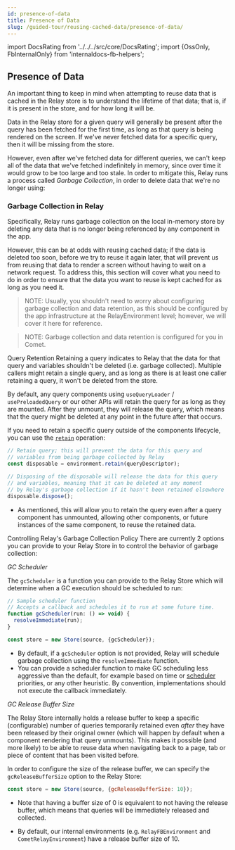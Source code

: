 ```yaml
---
id: presence-of-data
title: Presence of Data
slug: /guided-tour/reusing-cached-data/presence-of-data/
---
```


import DocsRating from '../../../src/core/DocsRating';
import {OssOnly, FbInternalOnly} from 'internaldocs-fb-helpers';


## Presence of Data

An important thing to keep in mind when attempting to reuse data that is cached in the Relay store is to understand the lifetime of that data; that is, if it is present in the store, and for how long it will be.

Data in the Relay store for a given query will generally be present after the query has been fetched for the first time, as long as that query is being rendered on the screen. If we've never fetched data for a specific query, then it will be missing from the store.

However, even after we've fetched data for different queries, we can't keep all of the data that we've fetched indefinitely in memory, since over time it would grow to be too large and too stale. In order to mitigate this, Relay runs a process called *Garbage Collection*, in order to delete data that we're no longer using:

### Garbage Collection in Relay

Specifically, Relay runs garbage collection on the local in-memory store by deleting any data that is no longer being referenced by any component in the app.

However, this can be at odds with reusing cached data; if the data is deleted too soon, before we try to reuse it again later, that will prevent us from reusing that data to render a screen without having to wait on a network request. To address this, this section will cover what you need to do in order to ensure that the data you want to reuse is kept cached for as long as you need it.


> NOTE: Usually, you shouldn't need to worry about configuring garbage collection and data retention, as this should be configured by the app infrastructure at the RelayEnvironment level; however, we will cover it here for reference.

<FbInternalOnly>

> NOTE: Garbage collection and data retention is configured for you in Comet.

</FbInternalOnly>



Query Retention
Retaining a query indicates to Relay that the data for that query and variables shouldn't be deleted (i.e. garbage collected). Multiple callers might retain a single query, and as long as there is at least one caller retaining a query, it won't be deleted from the store.

By default, any query components using `useQueryLoader` / `usePreloadedQuery` or our other APIs will retain the query for as long as they are mounted. After they unmount, they will release the query, which means that the query might be deleted at any point in the future after that occurs.

If you need to retain a specific query outside of the components lifecycle, you can use the [`retain`](../../accessing-data-without-react/retaining-queries/) operation:

```js
// Retain query; this will prevent the data for this query and
// variables from being garbage collected by Relay
const disposable = environment.retain(queryDescriptor);

// Disposing of the disposable will release the data for this query
// and variables, meaning that it can be deleted at any moment
// by Relay's garbage collection if it hasn't been retained elsewhere
disposable.dispose();
```

* As mentioned, this will allow you to retain the query even after a query component has unmounted, allowing other components, or future instances of the same component, to reuse the retained data.


Controlling Relay's Garbage Collection Policy
There are currently 2 options you can provide to your Relay Store in to control the behavior of garbage collection:

_GC Scheduler_

The `gcScheduler` is a function you can provide to the Relay Store which will determine when a GC execution should be scheduled to run:

```js
// Sample scheduler function
// Accepts a callback and schedules it to run at some future time.
function gcScheduler(run: () => void) {
  resolveImmediate(run);
}

const store = new Store(source, {gcScheduler});
```

* By default, if a `gcScheduler` option is not provided, Relay will schedule garbage collection using the `resolveImmediate` function.
* You can provide a scheduler function to make GC scheduling less aggressive than the default, for example based on time or [scheduler](https://github.com/facebook/react/tree/master/packages/scheduler) priorities, or any other heuristic. By convention, implementations should not execute the callback immediately.


_GC Release Buffer Size_

The Relay Store internally holds a release buffer to keep a specific (configurable) number of queries temporarily retained even *after* they have been released by their original owner  (which will happen by default when a component rendering that query unmounts). This makes it possible (and more likely) to be able to reuse data when navigating back to a page, tab or piece of content that has been visited before.

In order to configure the size of the release buffer, we can specify the `gcReleaseBufferSize` option to the Relay Store:

```js
const store = new Store(source, {gcReleaseBufferSize: 10});
```

* Note that having a buffer size of 0 is equivalent to not having the release buffer, which means that queries will be immediately released and collected.

<FbInternalOnly>

* By default, our internal environments (e.g. `RelayFBEnvironment` and `CometRelayEnvironment`) have a release buffer size of 10.

</FbInternalOnly>


<DocsRating />

